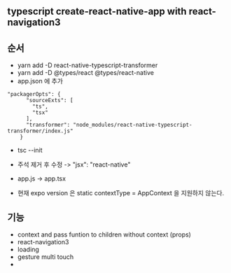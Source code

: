 ## typescript create-react-native-app with react-navigation3

## 순서 

- yarn add -D react-native-typescript-transformer
- yarn add -D @types/react @types/react-native
- app.json 에 추가

```
"packagerOpts": {
      "sourceExts": [
        "ts",
        "tsx"
      ],
      "transformer": "node_modules/react-native-typescript-transformer/index.js"
    }
```

- tsc --init
- 주석 제거 후 수정 -> "jsx": "react-native"
- app.js -> app.tsx

- 현재 expo version 은 static contextType = AppContext 을 지원하지 않는다.

## 기능 
- context and pass funtion to children without context (props)
- react-navigation3
- loading
- gesture multi touch 
- 